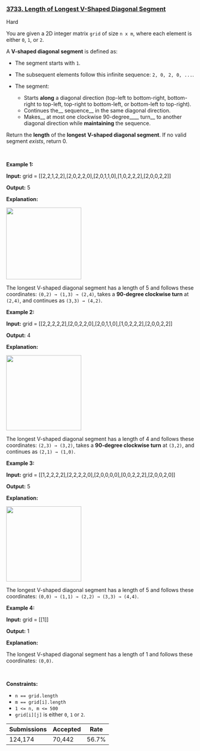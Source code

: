 ### [3733. Length of Longest V-Shaped Diagonal Segment](https://leetcode.com/problems/length-of-longest-v-shaped-diagonal-segment/description/?envType=daily-question&envId=2025-08-27)

Hard

You are given a 2D integer matrix `` grid `` of size `` n x m ``, where each element is either `` 0 ``, `` 1 ``, or `` 2 ``.

A __V-shaped diagonal segment__ is defined as:

*   The segment starts with `` 1 ``.
*   The subsequent elements follow this infinite sequence: `` 2, 0, 2, 0, ... ``.
*   The segment:	
    
    *   Starts __along__ a diagonal direction (top-left to bottom-right, bottom-right to top-left, top-right to bottom-left, or bottom-left to top-right).
    *   Continues the__ sequence__ in the same diagonal direction.
    *   Makes__ at most one clockwise 90-degree____ turn__ to another diagonal direction while __maintaining__ the sequence.
    
    
    

Return the __length__ of the __longest__ __V-shaped diagonal segment__. If no valid segment _exists_, return 0.

 

<strong class="example">Example 1:</strong>

<div class="example-block">
<p><strong>Input:</strong> <span class="example-io">grid = [[2,2,1,2,2],[2,0,2,2,0],[2,0,1,1,0],[1,0,2,2,2],[2,0,0,2,2]]</span></p>
<p><strong>Output:</strong> <span class="example-io">5</span></p>
<p><strong>Explanation:</strong></p>
<p><img alt="" src="https://assets.leetcode.com/uploads/2024/12/09/matrix_1-2.jpg" style="width: 201px; height: 192px;"/></p>
<p>The longest V-shaped diagonal segment has a length of 5 and follows these coordinates: <code>(0,2) → (1,3) → (2,4)</code>, takes a <strong>90-degree clockwise turn</strong> at <code>(2,4)</code>, and continues as <code>(3,3) → (4,2)</code>.</p>
</div>

<strong class="example">Example 2:</strong>

<div class="example-block">
<p><strong>Input:</strong> <span class="example-io">grid = [[2,2,2,2,2],[2,0,2,2,0],[2,0,1,1,0],[1,0,2,2,2],[2,0,0,2,2]]</span></p>
<p><strong>Output:</strong> <span class="example-io">4</span></p>
<p><strong>Explanation:</strong></p>
<p><strong><img alt="" src="https://assets.leetcode.com/uploads/2024/12/09/matrix_2.jpg" style="width: 201px; height: 201px;"/></strong></p>
<p>The longest V-shaped diagonal segment has a length of 4 and follows these coordinates: <code>(2,3) → (3,2)</code>, takes a <strong>90-degree clockwise turn</strong> at <code>(3,2)</code>, and continues as <code>(2,1) → (1,0)</code>.</p>
</div>

<strong class="example">Example 3:</strong>

<div class="example-block">
<p><strong>Input:</strong> <span class="example-io">grid = [[1,2,2,2,2],[2,2,2,2,0],[2,0,0,0,0],[0,0,2,2,2],[2,0,0,2,0]]</span></p>
<p><strong>Output:</strong> <span class="example-io">5</span></p>
<p><strong>Explanation:</strong></p>
<p><strong><img alt="" src="https://assets.leetcode.com/uploads/2024/12/09/matrix_3.jpg" style="width: 201px; height: 201px;"/></strong></p>
<p>The longest V-shaped diagonal segment has a length of 5 and follows these coordinates: <code>(0,0) → (1,1) → (2,2) → (3,3) → (4,4)</code>.</p>
</div>

<strong class="example">Example 4:</strong>

<div class="example-block">
<p><strong>Input:</strong> <span class="example-io">grid = [[1]]</span></p>
<p><strong>Output:</strong> <span class="example-io">1</span></p>
<p><strong>Explanation:</strong></p>
<p>The longest V-shaped diagonal segment has a length of 1 and follows these coordinates: <code>(0,0)</code>.</p>
</div>

 

__Constraints:__

*   `` n == grid.length ``
*   `` m == grid[i].length ``
*   `` 1 <= n, m <= 500 ``
*   `` grid[i][j] `` is either `` 0 ``, `` 1 `` or `` 2 ``.

| Submissions    | Accepted     | Rate   |
| -------------- | ------------ | ------ |
| 124,174 | 70,442 | 56.7% |
